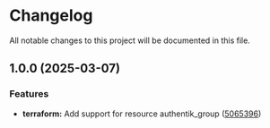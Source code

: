 # Changelog

All notable changes to this project will be documented in this file.

## 1.0.0 (2025-03-07)

### Features

* **terraform:** Add support for resource authentik_group ([5065396](https://gitlab.com/terraform-child-modules-48151/terraform-authentik-group/commit/5065396a4190a24747236bfc283681efb4645039))
